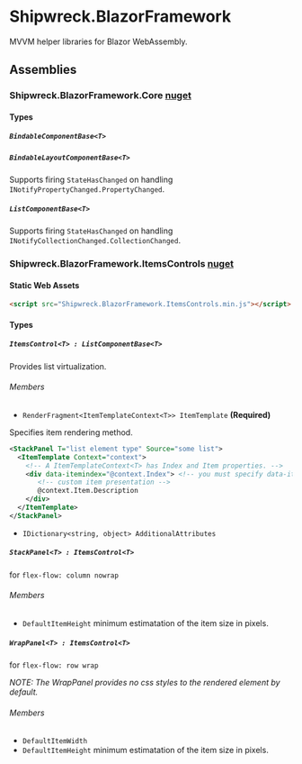 # Shipwreck.BlazorFramework

MVVM helper libraries for Blazor WebAssembly.

## Assemblies

### Shipwreck.BlazorFramework.Core [nuget](https://www.nuget.org/packages/Shipwreck.BlazorFramework.Core)

#### Types

##### `BindableComponentBase<T>`
##### `BindableLayoutComponentBase<T>`

Supports firing `StateHasChanged` on handling `INotifyPropertyChanged.PropertyChanged`.

##### `ListComponentBase<T>`

Supports firing `StateHasChanged` on handling `INotifyCollectionChanged.CollectionChanged`.

### Shipwreck.BlazorFramework.ItemsControls [nuget](https://www.nuget.org/packages/Shipwreck.BlazorFramework.ItemsControls)

#### Static Web Assets

```html
<script src="Shipwreck.BlazorFramework.ItemsControls.min.js"></script>
```

#### Types

##### `ItemsControl<T> : ListComponentBase<T>`

Provides list virtualization.

###### Members

- `RenderFragment<ItemTemplateContext<T>> ItemTemplate` **(Required)**

Specifies item rendering method.

```xml
<StackPanel T="list element type" Source="some list">
  <ItemTemplate Context="context">
    <!-- A ItemTemplateContext<T> has Index and Item properties. -->
    <div data-itemindex="@context.Index"> <!-- you must specify data-itemindex in the root element. -->
       <!-- custom item presentation -->
       @context.Item.Description
    </div>
  </ItemTemplate>
</StackPanel>
```

- `IDictionary<string, object> AdditionalAttributes`


##### `StackPanel<T> : ItemsControl<T>`

for `flex-flow: column nowrap`

###### Members

- `DefaultItemHeight` minimum estimatation of the item size in pixels.

##### `WrapPanel<T> : ItemsControl<T>`

for `flex-flow: row wrap`

*NOTE: The WrapPanel provides no css styles to the rendered element by default.*

###### Members

- `DefaultItemWidth`
- `DefaultItemHeight` minimum estimatation of the item size in pixels.

